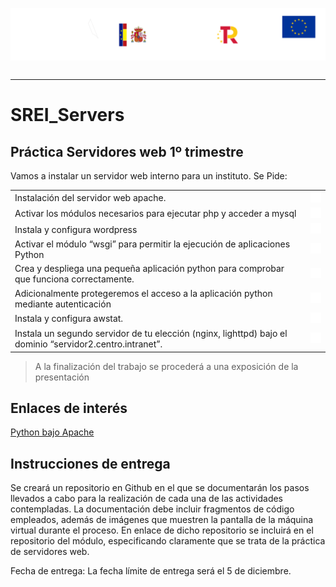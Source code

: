 <p style="text-aling:center;height:100px"><img src="/md/res/_banner.svg"></p>

---

# SREI_Servers

## Práctica Servidores web 1º trimestre

Vamos a instalar un servidor web interno para un instituto. Se Pide:

|||
|--|--|
| Instalación del servidor web apache. | [<img src="/md/res/_arrow.svg" width="30">](/md/1.md) |
| Activar los módulos necesarios para ejecutar php y acceder a mysql | [<img src="/md/res/_arrow.svg" width="30">](/md/1.md) |
| Instala y configura wordpress | [<img src="/md/res/_arrow.svg" width="30">](/md/1.md) |
| Activar el módulo “wsgi” para permitir la ejecución de aplicaciones Python | [<img src="/md/res/_arrow.svg" width="30">](/md/1.md) |
| Crea y despliega una pequeña aplicación python para comprobar que funciona correctamente. | [<img src="/md/res/_arrow.svg" width="30">](/md/1.md) |
| Adicionalmente protegeremos el acceso a la aplicación python mediante autenticación | [<img src="/md/res/_arrow.svg" width="30">](/md/1.md) |
| Instala y configura awstat. | [<img src="/md/res/_arrow.svg" width="30">](/md/1.md) |
| Instala un segundo servidor de tu elección (nginx, lighttpd) bajo el dominio “servidor2.centro.intranet”. | [<img src="/md/res/_arrow.svg" width="30">](/md/1.md) |

> A la finalización del trabajo se procederá a una exposición de la presentación

## Enlaces de interés

[Python bajo Apache](https://uniwebsidad.com/libros/python/capitulo-13/python-bajo-apache)


## Instrucciones de entrega
Se creará un repositorio en Github en el que se documentarán los pasos llevados a cabo para la realización de cada una de las actividades contempladas. La documentación debe incluir fragmentos de código empleados, además de imágenes que muestren la pantalla de la máquina virtual durante el proceso.
En enlace de dicho repositorio se incluirá en el repositorio del módulo, especificando claramente que se trata de la práctica de servidores web.

Fecha de entrega: La fecha límite de entrega será el 5 de diciembre.
